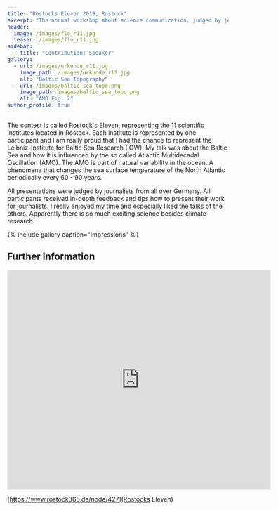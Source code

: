 ```yaml
---
title: "Rostocks Eleven 2019, Rostock"
excerpt: "The annual workshop about science communication, judged by journalists."
header:
  image: /images/flo_r11.jpg
  teaser: /images/flo_r11.jpg
sidebar:
  - title: "Contribution: Speaker"
gallery:
  - url: /images/urkunde_r11.jpg
    image_path: /images/urkunde_r11.jpg
    alt: "Baltic Sea Topography"
  - url: /images/baltic_sea_topo.png
    image_path: images/baltic_sea_topo.png
    alt: "AMO Fig. 2"
author_profile: true
---
```


The contest is called Rostock's Eleven, representing the 11 scientific institutes located in Rostock. Each institute is represented by one participant and I am really proud that I had the chance to represent the Leibniz-Institute for Baltic Sea Research (IOW). My talk was about the Baltic Sea and how it is influenced by the so called Atlantic Multidecadal Oscillation (AMO). The AMO is part of natural variability in the ocean. A phenomena that changes the sea surface temperature of the North Atlantic periodically every 60 - 90 years.

All presentations were judged by journalists from all over Germany. All participants received in-depth feedback and tips how to present their work for journalists. I really enjoyed my time and especially liked the talks of the others. Apparently there is so much exciting science besides climate research.

{% include gallery caption="Impressions" %}


## Further information 



<embed src="https://www.rostock365.de/sites/default/files/redakteure/PDFs/R11-Pressemappe-2019.pdf" width="600" height="500" alt="pdf" pluginspage="http://www.adobe.com/products/acrobat/readstep2.html">



[https://www.rostock365.de/node/427](Rostocks Eleven)

